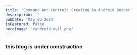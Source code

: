 ```yaml
---
title: 'Command And Control: Creating An Android Botnet'
description: ''
pubDate: 'May 03 2024'
isFeatured: false
heroImage: '/android-evil.png'
---
```


### this blog is under construction
